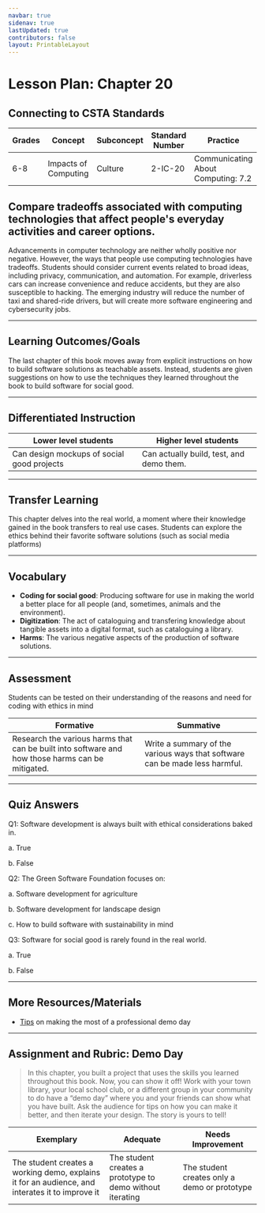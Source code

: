 ```yaml
---
navbar: true
sidenav: true
lastUpdated: true
contributors: false
layout: PrintableLayout
---
```


<div class="home">
<h1 class="page-inner-title">Lesson Plan: Chapter 20</h1>

## Connecting to CSTA Standards

Grades | Concept | Subconcept | Standard Number | Practice
---|---|---|---|---
6-8 | Impacts of Computing | Culture | 2-IC-20 | Communicating About Computing: 7.2 |

## Compare tradeoffs associated with computing technologies that affect people's everyday activities and career options.

Advancements in computer technology are neither wholly positive nor negative. However, the ways that people use computing technologies have tradeoffs. Students should consider current events related to broad ideas, including privacy, communication, and automation. For example, driverless cars can increase convenience and reduce accidents, but they are also susceptible to hacking. The emerging industry will reduce the number of taxi and shared-ride drivers, but will create more software engineering and cybersecurity jobs.

---

## Learning Outcomes/Goals

The last chapter of this book moves away from explicit instructions on how to build software solutions as teachable assets. Instead, students are given suggestions on how to use the techniques they learned throughout the book to build software for social good.

---

## Differentiated Instruction

Lower level students | Higher level students
---|---
Can design mockups of social good projects | Can actually build, test, and demo them.

---

## Transfer Learning

This chapter delves into the real world, a moment where their knowledge gained in the book transfers to real use cases. Students can explore the ethics behind their favorite software solutions (such as social media platforms)

---

## Vocabulary

- **Coding for social good**: Producing software for use in making the world a better place for all people (and, sometimes, animals and the environment).
- **Digitization**: The act of cataloguing and transfering knowledge about tangible assets into a digital format, such as cataloguing a library.
- **Harms**: The various negative aspects of the production of software solutions.

---

## Assessment

Students can be tested on their understanding of the reasons and need for coding with ethics in mind

Formative | Summative
---|---
Research the various harms that can be built into software and how those harms can be mitigated. | Write a summary of the various ways that software can be made less harmful.

---

## Quiz Answers

Q1:	Software development is always built with ethical considerations baked in. 

a. 	True 

b. 	<span class="highlight">False</span> 

Q2:	The Green Software Foundation focuses on: 

a. 	Software development for agriculture 

b. 	Software development for landscape design 

c.	<span class="highlight">How to build software with sustainability in mind</span> 

Q3: Software for social good is rarely found in the real world. 

a. 	True 

b. 	<span class="highlight">False</span> 

---

## More Resources/Materials

- [Tips](https://hackernoon.com/7-tips-on-how-to-make-the-most-of-demo-day-b509c8ab7be0) on making the most of a professional demo day

---

## Assignment and Rubric: Demo Day

> In this chapter, you built a project that uses the skills you learned throughout this book. Now, you can show it off! Work with your town library, your local school club, or a different group in your community to do have a “demo day” where you and your friends can show what you have built. Ask the audience for tips on how you can make it better, and then iterate your design. The story is yours to tell! 

Exemplary | Adequate | Needs Improvement 
---|---|---
The student creates a working demo, explains it for an audience, and interates it to improve it | The student creates a prototype to demo without iterating | The student creates only a demo or prototype
</div>